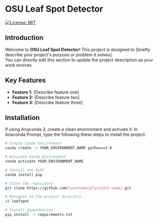 <!-- 
  README.md Template
  To edit this file directly:
  1. Click the "Edit" (pencil) button on GitHub.
  2. Replace placeholder text (inside [brackets]) with your project's details.
  3. Save your changes by committing them.
-->

# OSU Leaf Spot Detector

[![License: MIT](https://img.shields.io/badge/License-MIT-yellow.svg)](https://opensource.org/licenses/MIT)

## Introduction

Welcome to **OSU Leaf Spot Detector**! This project is designed to [briefly describe your project's purpose or problem it solves].  
You can directly edit this section to update the project description as your work evolves.

## Key Features

- **Feature 1:** [Describe feature one]
- **Feature 2:** [Describe feature two]
- **Feature 3:** [Describe feature three]

## Installation

If using Anaconda 3, create a clean environment and activate it. 
In Anaconda Prompt, type the following these steps to install the project:
```bash
# Create Conda Environment
conda create -n YOUR_ENVIRONMENT_NAME python==3.9

# Activate Conda Environment
conda activate YOUR_ENVIRONMENT_NAME

# Install the PyPI
conda install pip

# Clone the repository
git clone https://github.com/[username]/[project-name].git

# Navigate to the project directory
cd leafspot

# Install dependencies
pip install -r requirements.txt
```
